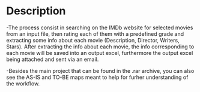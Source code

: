 # Description
-The process consist in searching on the IMDb website for selected movies from an input file, then rating each of them with a predefined grade and extracting some info about each movie (Description, Director, Writers, Stars). After extracting the info about each movie, the info corresponding to each movie will be saved into an output excel, furthermore the output excel being attached and sent via an email. 

-Besides the main project that can be found in the .rar archive, you can also see the AS-IS and TO-BE maps meant to help for furher understanding of the workflow.
